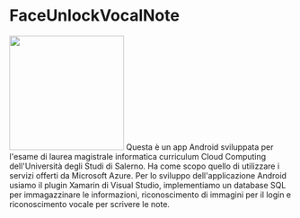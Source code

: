 # FaceUnlockVocalNote
<img style="align-center" height="204" src="https://github.com/mario-santoro/FaceUnlockVocalNote/blob/master/immagini/FaceUnlockVocalNote.png" >
Questa è un app Android sviluppata per l'esame di laurea magistrale informatica curriculum Cloud Computing dell'Università degli Studi di Salerno.
Ha come scopo quello di utilizzare i servizi offerti da Microsoft Azure. 
Per lo sviluppo dell'applicazione Android usiamo il plugin Xamarin di Visual Studio, implementiamo un database SQL per immagazzinare le informazioni, riconoscimento di immagini per il login e riconoscimento vocale per scrivere le note.
